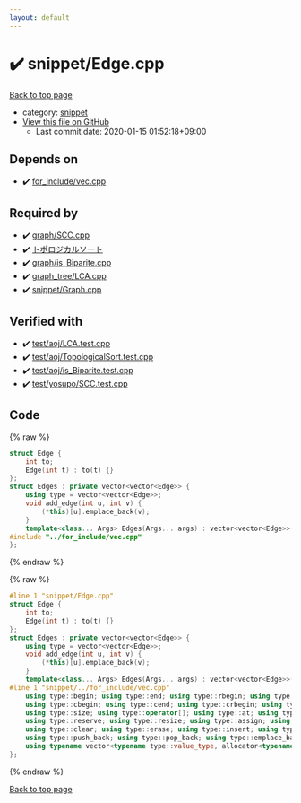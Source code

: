 ```yaml
---
layout: default
---
```


<!-- mathjax config similar to math.stackexchange -->
<script type="text/javascript" async
  src="https://cdnjs.cloudflare.com/ajax/libs/mathjax/2.7.5/MathJax.js?config=TeX-MML-AM_CHTML">
</script>
<script type="text/x-mathjax-config">
  MathJax.Hub.Config({
    TeX: { equationNumbers: { autoNumber: "AMS" }},
    tex2jax: {
      inlineMath: [ ['$','$'] ],
      processEscapes: true
    },
    "HTML-CSS": { matchFontHeight: false },
    displayAlign: "left",
    displayIndent: "2em"
  });
</script>

<script type="text/javascript" src="https://cdnjs.cloudflare.com/ajax/libs/jquery/3.4.1/jquery.min.js"></script>
<script src="https://cdn.jsdelivr.net/npm/jquery-balloon-js@1.1.2/jquery.balloon.min.js" integrity="sha256-ZEYs9VrgAeNuPvs15E39OsyOJaIkXEEt10fzxJ20+2I=" crossorigin="anonymous"></script>
<script type="text/javascript" src="../../assets/js/copy-button.js"></script>
<link rel="stylesheet" href="../../assets/css/copy-button.css" />


# :heavy_check_mark: snippet/Edge.cpp

<a href="../../index.html">Back to top page</a>

* category: <a href="../../index.html#54de4c5e0ecfc39083b31b56ee36cb19">snippet</a>
* <a href="{{ site.github.repository_url }}/blob/master/snippet/Edge.cpp">View this file on GitHub</a>
    - Last commit date: 2020-01-15 01:52:18+09:00




## Depends on

* :heavy_check_mark: <a href="../for_include/vec.cpp.html">for_include/vec.cpp</a>


## Required by

* :heavy_check_mark: <a href="../graph/SCC.cpp.html">graph/SCC.cpp</a>
* :heavy_check_mark: <a href="../graph/TopologicalSort.cpp.html">トポロジカルソート</a>
* :heavy_check_mark: <a href="../graph/is_Biparite.cpp.html">graph/is_Biparite.cpp</a>
* :heavy_check_mark: <a href="../graph_tree/LCA.cpp.html">graph_tree/LCA.cpp</a>
* :heavy_check_mark: <a href="Graph.cpp.html">snippet/Graph.cpp</a>


## Verified with

* :heavy_check_mark: <a href="../../verify/test/aoj/LCA.test.cpp.html">test/aoj/LCA.test.cpp</a>
* :heavy_check_mark: <a href="../../verify/test/aoj/TopologicalSort.test.cpp.html">test/aoj/TopologicalSort.test.cpp</a>
* :heavy_check_mark: <a href="../../verify/test/aoj/is_Biparite.test.cpp.html">test/aoj/is_Biparite.test.cpp</a>
* :heavy_check_mark: <a href="../../verify/test/yosupo/SCC.test.cpp.html">test/yosupo/SCC.test.cpp</a>


## Code

<a id="unbundled"></a>
{% raw %}
```cpp
struct Edge {
	int to;
	Edge(int t) : to(t) {}
};
struct Edges : private vector<vector<Edge>> {
	using type = vector<vector<Edge>>;
	void add_edge(int u, int v) {
		(*this)[u].emplace_back(v);
	}
	template<class... Args> Edges(Args... args) : vector<vector<Edge>>(args...) {}
#include "../for_include/vec.cpp"
};
```
{% endraw %}

<a id="bundled"></a>
{% raw %}
```cpp
#line 1 "snippet/Edge.cpp"
struct Edge {
	int to;
	Edge(int t) : to(t) {}
};
struct Edges : private vector<vector<Edge>> {
	using type = vector<vector<Edge>>;
	void add_edge(int u, int v) {
		(*this)[u].emplace_back(v);
	}
	template<class... Args> Edges(Args... args) : vector<vector<Edge>>(args...) {}
#line 1 "snippet/../for_include/vec.cpp"
	using type::begin; using type::end; using type::rbegin; using type::rend;
	using type::cbegin; using type::cend; using type::crbegin; using type::crend;
	using type::size; using type::operator[]; using type::at; using type::back; using type::front;
	using type::reserve; using type::resize; using type::assign; using type::shrink_to_fit;
	using type::clear; using type::erase; using type::insert; using type::swap; 
	using type::push_back; using type::pop_back; using type::emplace_back; using type::empty;
	using typename vector<typename type::value_type, allocator<typename type::value_type>>::iterator;#line 12 "snippet/Edge.cpp"
};
```
{% endraw %}

<a href="../../index.html">Back to top page</a>

